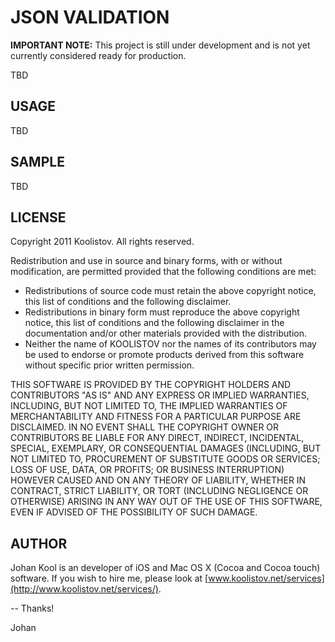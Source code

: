 JSON VALIDATION
===============

__IMPORTANT NOTE:__ This project is still under development and is not yet currently considered ready for production.

TBD

USAGE
-----
TBD

SAMPLE
------
TBD

LICENSE
-------
Copyright 2011 Koolistov. All rights reserved.

Redistribution and use in source and binary forms, with or without modification, are 
permitted provided that the following conditions are met:

* Redistributions of source code must retain the above copyright notice, this list of 
  conditions and the following disclaimer.
* Redistributions in binary form must reproduce the above copyright notice, this list 
  of conditions and the following disclaimer in the documentation and/or other materials 
  provided with the distribution.
* Neither the name of KOOLISTOV nor the names of its contributors may be used to 
  endorse or promote products derived from this software without specific prior written 
  permission.

THIS SOFTWARE IS PROVIDED BY THE COPYRIGHT HOLDERS AND CONTRIBUTORS "AS IS" AND ANY 
EXPRESS OR IMPLIED WARRANTIES, INCLUDING, BUT NOT LIMITED TO, THE IMPLIED WARRANTIES OF 
MERCHANTABILITY AND FITNESS FOR A PARTICULAR PURPOSE ARE DISCLAIMED. IN NO EVENT SHALL 
THE COPYRIGHT OWNER OR CONTRIBUTORS BE LIABLE FOR ANY DIRECT, INDIRECT, INCIDENTAL, 
SPECIAL, EXEMPLARY, OR CONSEQUENTIAL DAMAGES (INCLUDING, BUT NOT LIMITED TO, PROCUREMENT 
OF SUBSTITUTE GOODS OR SERVICES; LOSS OF USE, DATA, OR PROFITS; OR BUSINESS INTERRUPTION) 
HOWEVER CAUSED AND ON ANY THEORY OF LIABILITY, WHETHER IN CONTRACT, STRICT LIABILITY, 
OR TORT (INCLUDING NEGLIGENCE OR OTHERWISE) ARISING IN ANY WAY OUT OF THE USE OF THIS 
SOFTWARE, EVEN IF ADVISED OF THE POSSIBILITY OF SUCH DAMAGE.

AUTHOR
------
Johan Kool is an developer of iOS and Mac OS X (Cocoa and Cocoa touch) software. If you wish to hire me, please look at [www.koolistov.net/services](http://www.koolistov.net/services/).

-- Thanks!

   Johan
